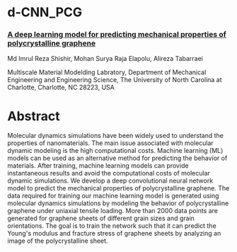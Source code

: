 # d-CNN_PCG
### [A deep learning model for predicting mechanical properties of polycrystalline graphene](https://doi.org/10.1016/j.commatsci.2022.111924)

Md Imrul Reza Shishir, Mohan Surya Raja Elapolu, Alireza Tabarraei

Multiscale Material Modelding Labratory, Department of Mechanical Engineering and Engineering Science, The University of North Carolina at Charlotte, Charlotte, NC 28223, USA

# Abstract
Molecular dynamics simulations have been widely used to understand the properties of nanomaterials. The main issue associated with molecular dynamic modeling is the high computational costs. Machine learning (ML) models can be used as an alternative method for predicting the behavior of materials. After training, machine learning models can provide instantaneous results and avoid the computational costs of molecular dynamic simulations. We develop a deep convolutional neural network model to predict the mechanical properties of polycrystalline graphene. The data required for training our machine learning model is generated using molecular dynamics simulations by modeling the behavior of polycrystalline graphene under uniaxial tensile loading. More than 2000 data points are generated for graphene sheets of different grain sizes and grain orientations. The goal is to train the network such that it can predict the Young's modulus and fracture stress of graphene sheets by analyzing an image of the polycrystalline sheet.

